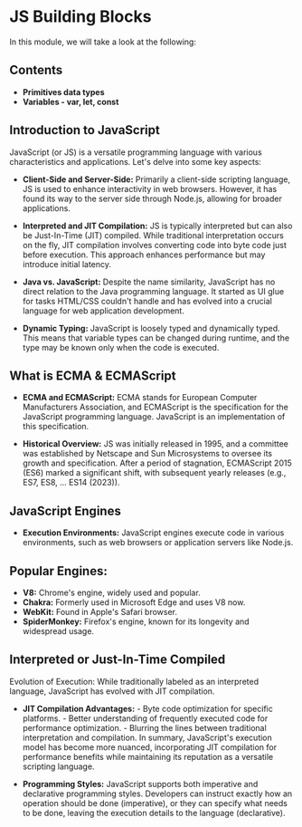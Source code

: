
# JS Building Blocks
In this module, we will take a look at the following:

## Contents

- **Primitives data types**
- **Variables - var, let, const**

## Introduction to JavaScript

JavaScript (or JS) is a versatile programming language with various characteristics and applications. Let's delve into some key aspects:

- **Client-Side and Server-Side:** Primarily a client-side scripting language, JS is used to enhance interactivity in web browsers. However, it has found its way to the server side through Node.js, allowing for broader applications.

- **Interpreted and JIT Compilation:** JS is typically interpreted but can also be Just-In-Time (JIT) compiled. While traditional interpretation occurs on the fly, JIT compilation involves converting code into byte code just before execution. This approach enhances performance but may introduce initial latency.

- **Java vs. JavaScript:** Despite the name similarity, JavaScript has no direct relation to the Java programming language. It started as UI glue for tasks HTML/CSS couldn't handle and has evolved into a crucial language for web application development.

- **Dynamic Typing:** JavaScript is loosely typed and dynamically typed. This means that variable types can be changed during runtime, and the type may be known only when the code is executed.

## What is ECMA & ECMAScript
- **ECMA and ECMAScript:** ECMA stands for European Computer Manufacturers Association, and ECMAScript is the specification for the JavaScript programming language. JavaScript is an implementation of this specification.

- **Historical Overview:** JS was initially released in 1995, and a committee was established by Netscape and Sun Microsystems to oversee its growth and specification. After a period of stagnation, ECMAScript 2015 (ES6) marked a significant shift, with subsequent yearly releases (e.g., ES7, ES8, ... ES14 (2023)).

## JavaScript Engines
- **Execution Environments:** JavaScript engines execute code in various environments, such as web browsers or application servers like Node.js.

## Popular Engines:

- **V8:** Chrome's engine, widely used and popular. 
- **Chakra:** Formerly used in Microsoft Edge and uses V8 now. 
- **WebKit:** Found in Apple's Safari browser. 
- **SpiderMonkey:** Firefox's engine, known for its longevity and widespread usage.

## Interpreted or Just-In-Time Compiled
Evolution of Execution: While traditionally labeled as an interpreted language, JavaScript has evolved with JIT compilation.

- **JIT Compilation Advantages:** - Byte code optimization for specific platforms. - Better understanding of frequently executed code for performance optimization. - Blurring the lines between traditional interpretation and compilation. In summary, JavaScript's execution model has become more nuanced, incorporating JIT compilation for performance benefits while maintaining its reputation as a versatile scripting language.

- **Programming Styles:** JavaScript supports both imperative and declarative programming styles. Developers can instruct exactly how an operation should be done (imperative), or they can specify what needs to be done, leaving the execution details to the language (declarative).